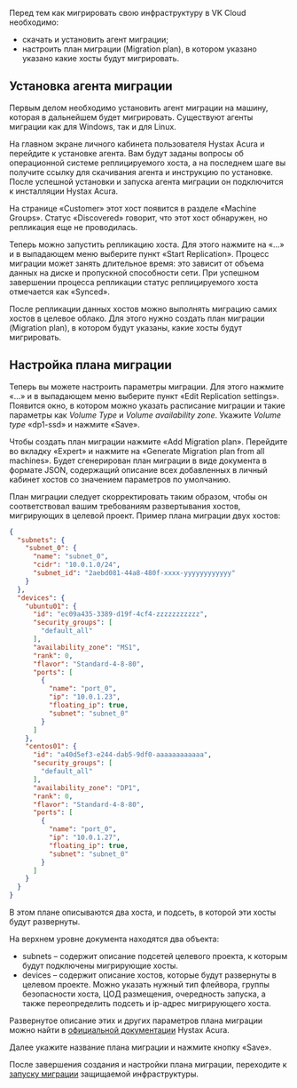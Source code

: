 Перед тем как мигрировать свою инфраструктуру в VK Cloud необходимо:

- скачать и установить агент миграции;
- настроить план миграции (Migration plan), в котором указано указано какие хосты будут мигрировать.

## Установка агента миграции

Первым делом необходимо установить агент миграции на машину, которая в дальнейшем будет мигрировать. Существуют агенты миграции как для Windows, так и для Linux.

На главном экране личного кабинета пользователя Hystax Acura и перейдите к установке агента. Вам будут заданы вопросы об операционной системе реплицируемого хоста, а на последнем шаге вы получите ссылку для скачивания агента и инструкцию по установке. После успешной установки и запуска агента миграции он подключится к инсталляции Hystax Acura.

На странице «Customer» этот хост появится в разделе «Machine Groups». Статус «Discovered» говорит, что этот хост обнаружен, но репликация еще не проводилась.

Теперь можно запустить репликацию хоста. Для этого нажмите на «...» и в выпадающем меню выберите пункт «Start Replication». Процесс миграции может занять длительное время: это зависит от объема данных на диске и пропускной способности сети. При успешном завершении процесса репликации статус реплицируемого хоста отмечается как «Synced».

После репликации данных хостов можно выполнять миграцию самих хостов в целевое облако. Для этого нужно создать план миграции (Migration plan), в котором будут указаны, какие хосты будут мигрировать.

## Настройка плана миграции

Теперь вы можете настроить параметры миграции. Для этого нажмите «...» и в выпадающем меню выберите пункт «Edit Replication settings». Появится окно, в котором можно указать расписание миграции и такие параметры как *Volume Type* и *Volume availability zone*. Укажите *Volume type* «dp1-ssd» и нажмите «Save».

Чтобы создать план миграции нажмите «Add Migration plan». Перейдите во вкладку «Expert» и нажмите на «Generate Migration plan from all machines». Будет сгенерирован план миграции в виде документа в формате JSON, содержащий описание всех добавленных в личный кабинет хостов со значением параметров по умолчанию.

План миграции следует скорректировать таким образом, чтобы он соответствовал вашим требованиям развертывания хостов, мигрирующих в целевой проект. Пример плана миграции двух хостов:

```JSON
{
  "subnets": {
    "subnet_0": {
      "name": "subnet_0",
      "cidr": "10.0.1.0/24",
      "subnet_id": "2aebd081-44a8-480f-xxxx-yyyyyyyyyyyy"
    }
  },
  "devices": {
    "ubuntu01": {
      "id": "ec09a435-3389-d19f-4cf4-zzzzzzzzzzz",
      "security_groups": [
        "default_all"
      ],
      "availability_zone": "MS1",
      "rank": 0,
      "flavor": "Standard-4-8-80",
      "ports": [
        {
          "name": "port_0",
          "ip": "10.0.1.23",
          "floating_ip": true,
          "subnet": "subnet_0"
        }
      ]
    },
    "centos01": {
      "id": "a40d5ef3-e244-dab5-9df0-aaaaaaaaaaaa",
      "security_groups": [
        "default_all"
      ],
      "availability_zone": "DP1",
      "rank": 0,
      "flavor": "Standard-4-8-80",
      "ports": [
        {
          "name": "port_0",
          "ip": "10.0.1.27",
          "floating_ip": true,
          "subnet": "subnet_0"
        }
      ]
    }
  }
}
```

В этом плане описываются два хоста, и подсеть, в которой эти хосты будут развернуты.

На верхнем уровне документа находятся два объекта:

- subnets – содержит описание подсетей целевого проекта, к которым будут подключены мигрирующие хосты.
- devices – содержит описание хостов, которые будут развернуты в целевом проекте. Можно указать нужный тип флейвора, группы безопасности хоста, ЦОД размещения, очередность запуска, а также переопределить подсеть и ip-адрес мигрирующего хоста.

Развернутое описание этих и других параметров плана миграции можно найти в [официальной документации](https://docs.hystax.com/live-migration/migration_overview.html#migration-plan-syntax) Hystax Acura.

Далее укажите название плана миграции и нажмите кнопку «Save».

После завершения создания и настройки плана миграции, переходите к [запуску миграции](/docs/ru/additionals/hystax/migration/launch) защищаемой инфраструктуры.
